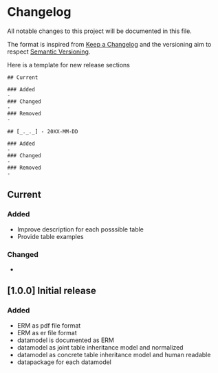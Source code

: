 # Changelog

All notable changes to this project will be documented in this file.

The format is inspired from [Keep a Changelog](http://keepachangelog.com/en/1.0.0/)
and the versioning aim to respect [Semantic Versioning](http://semver.org/spec/v2.0.0.html).

Here is a template for new release sections

```
## Current

### Added
-
### Changed
-
### Removed
-

## [_._._] - 20XX-MM-DD

### Added
-
### Changed
-
### Removed
-
```
## Current

### Added
- Improve description for each posssible table 
- Provide table examples 

### Changed
-


## [1.0.0] Initial release

### Added
- ERM as pdf file format
- ERM as er file format
- datamodel is documented as ERM
- datamodel as joint table inheritance model and normalized 
- datamodel as concrete table inheritance model and human readable 
- datapackage for each datamodel 

